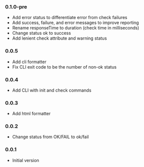 ### 0.1.0-pre
* Add error status to differentiate error from check failures
* Add success, failure, and error messages to improve reporting
* Rename responseTime to duration (check time in milliseconds)
* Change status ok to success
* Add lenient check attribute and warning status

### 0.0.5
* Add cli formatter
* Fix CLI exit code to be the number of non-ok status

### 0.0.4
* Add CLI with init and check commands

### 0.0.3
* Add html formatter 

### 0.0.2
* Change status from OK/FAIL to ok/fail

### 0.0.1
* Initial version
